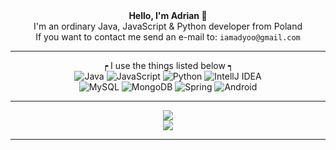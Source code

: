 <div align="center">
  <strong>Hello, I'm Adrian 👋</strong><br>
  I'm an ordinary Java, JavaScript & Python developer from Poland<br>
  If you want to contact me send an e-mail to: <code>iamadyoo@gmail.com</code>
  <hr>
  ┍ I use the things listed below ┑<br>
   <img alt="Java" src="https://img.shields.io/badge/-Java-6ea5ff?style=flat-square&logo=Java&logoColor=white" />
   <img alt="JavaScript" src="https://img.shields.io/badge/-JavaScript-fce353?style=flat-square&logo=JavaScript&logoColor=white" />
   <img alt="Python" src="https://img.shields.io/badge/-Python-6262a4?style=flat-square&logo=Python&logoColor=white" />
   <img alt="IntellJ IDEA" src="https://img.shields.io/badge/-IntelliJ IDEA-c133f5?style=flat-square&logo=IntelliJ-IDEA&logoColor=white" /><br>
   <img alt="MySQL" src="https://img.shields.io/badge/-MySQL-ebb13d?style=flat-square&logo=mysql&logoColor=white" />
   <img alt="MongoDB" src="https://img.shields.io/badge/-MongoDB-13aa52?style=flat-square&logo=mongodb&logoColor=white" />
   <img alt="Spring" src="https://img.shields.io/badge/-Spring-32bf45?style=flat-square&logo=spring&logoColor=white" />
   <img alt="Android" src="https://img.shields.io/badge/-Android-32e34a?style=flat-square&logo=android&logoColor=white" /><br>
  <hr>
  <img src="https://github-readme-stats.vercel.app/api?username=iadyo&show_icons=true&hide_border=true&theme=material-palenight&count_private=true"><br>
  <img src="https://github-readme-stats.vercel.app/api/top-langs/?username=iadyo&hide_border=true&theme=material-palenight">
  <hr>
</div>
